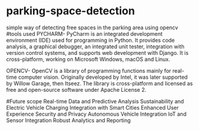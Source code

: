 # parking-space-detection
simple way of detecting free spaces in the parking area using opencv 
#tools used
PYCHARM- PyCharm is an integrated development environment (IDE) used for programming in Python. It provides code analysis, a graphical debugger, an integrated unit tester, integration with version control systems, and supports web development with Django.
It is cross-platform, working on Microsoft Windows, macOS and Linux. 

OPENCV- OpenCV is a library of programming functions mainly for real-time computer vision. Originally developed by Intel, it was later supported by Willow Garage, then Itseez. The library is cross-platform and licensed as free and open-source software under Apache License 2.

#Future scope
Real-time Data and Predictive Analysis
Sustainability and Electric Vehicle Charging
Integration with Smart Cities
Enhanced User Experience
Security and Privacy
Autonomous Vehicle Integration
IoT and Sensor Integration
Robust Analytics and Reporting

